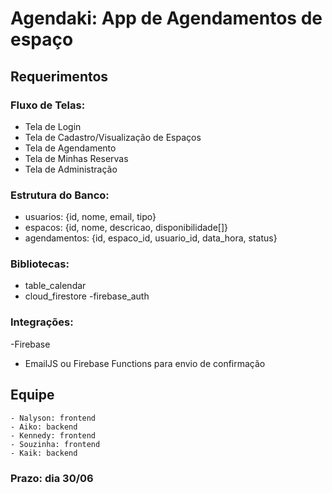 # Agendaki: App de Agendamentos de espaço

## Requerimentos

### Fluxo de Telas:
 - Tela de Login
 - Tela de Cadastro/Visualização de Espaços
 - Tela de Agendamento
 - Tela de Minhas Reservas
 - Tela de Administração
### Estrutura do Banco:
 - usuarios: {id, nome, email, tipo}
 - espacos: {id, nome, descricao, disponibilidade[]}
 - agendamentos: {id, espaco_id, usuario_id, data_hora, status}
### Bibliotecas:
 - table_calendar
 - cloud_firestore
 -firebase_auth
### Integrações:
 -Firebase
 - EmailJS ou Firebase Functions para envio de confirmação


## Equipe
    - Nalyson: frontend
    - Aiko: backend
    - Kennedy: frontend
    - Souzinha: frontend
    - Kaik: backend

### Prazo: dia 30/06